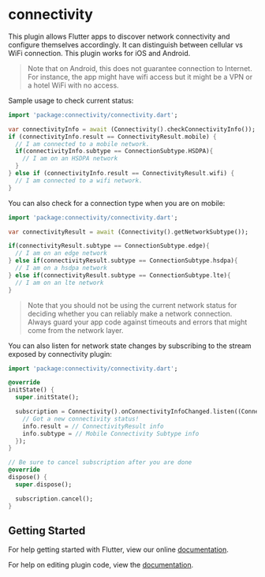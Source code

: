 # connectivity

This plugin allows Flutter apps to discover network connectivity and configure
themselves accordingly. It can distinguish between cellular vs WiFi connection.
This plugin works for iOS and Android.

> Note that on Android, this does not guarantee connection to Internet. For instance,
the app might have wifi access but it might be a VPN or a hotel WiFi with no access.

Sample usage to check current status:

```dart
import 'package:connectivity/connectivity.dart';

var connectivityInfo = await (Connectivity().checkConnectivityInfo());
if (connectivityInfo.result == ConnectivityResult.mobile) {
  // I am connected to a mobile network.
  if(connectivityInfo.subtype == ConnectionSubtype.HSDPA){
    // I am on an HSDPA network
  }
} else if (connectivityInfo.result == ConnectivityResult.wifi) {
  // I am connected to a wifi network.
}
```

You can also check for a connection type when you are on mobile:

```dart
import 'package:connectivity/connectivity.dart';

var connectivityResult = await (Connectivity().getNetworkSubtype());

if(connectivityResult.subtype == ConnectionSubtype.edge){
  // I am on an edge network
} else if(connectivityResult.subtype == ConnectionSubtype.hsdpa){
  // I am on a hsdpa network
} else if(connectivityResult.subtype == ConnectionSubtype.lte){
  // I am on an lte network
}
```

> Note that you should not be using the current network status for deciding
whether you can reliably make a network connection. Always guard your app code
against timeouts and errors that might come from the network layer.

You can also listen for network state changes by subscribing to the stream
exposed by connectivity plugin:

```dart
import 'package:connectivity/connectivity.dart';

@override
initState() {
  super.initState();

  subscription = Connectivity().onConnectivityInfoChanged.listen((ConnectionInfo info) {
    // Got a new connectivity status!
    info.result = // ConnectivityResult info
    info.subtype = // Mobile Connectivity Subtype info
  });
}

// Be sure to cancel subscription after you are done
@override
dispose() {
  super.dispose();

  subscription.cancel();
}
```

## Getting Started

For help getting started with Flutter, view our online
[documentation](http://flutter.io/).

For help on editing plugin code, view the [documentation](https://flutter.io/platform-plugins/#edit-code).
